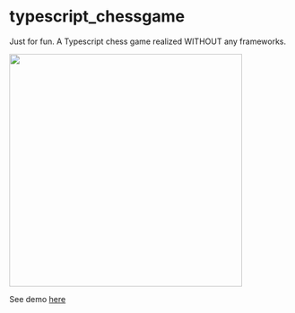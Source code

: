 # typescript_chessgame
Just for fun. A Typescript chess game realized WITHOUT any frameworks.

<img src="https://github.com/jvanhouteghem/typescript_chessgame/blob/master/img/chess/screenshot.png" height="415">

See demo [here](https://htmlpreview.github.io/?https://github.com/jvanhouteghem/typescript_chessgame/blob/master/index.html)
